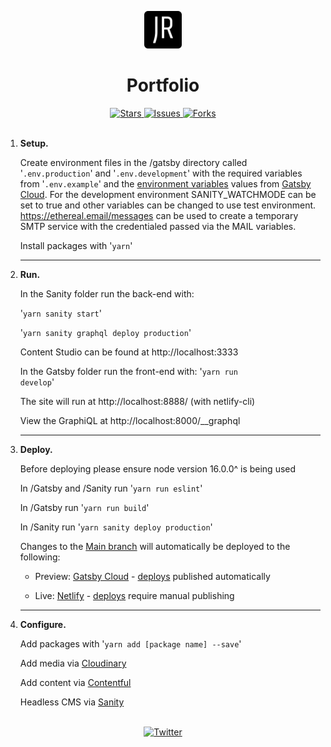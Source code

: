<!--
For better readability, use markdown preview.
VS Code:  ctrl-shift-v
Atom:     ctrl-shift-m
-->

<p align="center">
  <a href="https://jasonreidd.netlify.app">
    <img alt="Netlify Site" src="gatsby/src/images/icon.png" width="60" />
  </a>
</p>
<h1 align="center">
  Portfolio
</h1>
<div align="center">
  <a href="https://github.com/JasonReidd/Portfolio/stargazers">
    <img src="https://img.shields.io/github/stars/JasonReidd/Portfolio" alt="Stars">
  </a>
  <a href="https://github.com/JasonReidd/Portfolio/issues">
    <img src="https://img.shields.io/github/issues/JasonReidd/Portfolio" alt="Issues">
  </a>
  <a href="https://github.com/JasonReidd/Portfolio/network/members">
    <img src="https://img.shields.io/github/forks/JasonReidd/Portfolio" alt="Forks">
  </a>
  </div>
<br>

1. **Setup.**

   Create environment files in the /gatsby directory called
   '<code>.env.production</code>' and '<code>.env.development</code>'
   with the required variables from
   '<code>.env.example</code>' and the [environment variables](https://www.gatsbyjs.com/dashboard/f823cde4-1e85-4ece-87b4-ad2a6f0a2225/sites/df7b65ef-b4c5-4b57-9bda-58b55c54665d/settings/general#env-vars) values from [Gatsby Cloud](https://www.gatsbyjs.com/dashboard/f823cde4-1e85-4ece-87b4-ad2a6f0a2225/sites/df7b65ef-b4c5-4b57-9bda-58b55c54665d).
   For the development environment SANITY_WATCHMODE can be set to true and other variables can be changed to use test environment. https://ethereal.email/messages can be used to create a temporary SMTP service with the credentialed passed via the MAIL variables.

   Install packages with
   '<code>yarn</code>'
   <hr/>

2. **Run.**

   In the Sanity folder run the back-end with:

   '<code>yarn sanity start</code>'

   '<code>yarn sanity graphql deploy production</code>'

   Content Studio can be found at http://localhost:3333

   In the Gatsby folder run the front-end with:
   '<code>yarn run develop</code>'

   The site will run at http://localhost:8888/ (with netlify-cli)

   View the GraphiQL at http://localhost:8000/__graphql
   <hr/>

3. **Deploy.**

   Before deploying please ensure node version 16.0.0^ is being used

   In /Gatsby and /Sanity run '<code>yarn run eslint</code>'

   In /Gatsby run '<code>yarn run build</code>'

   In /Sanity run '<code>yarn sanity deploy production</code>'

   Changes to the [Main branch](https://github.com/JasonReidd/Portfolio/tree/main) will automatically be deployed to the following:

   - Preview: [Gatsby Cloud](https://jasonreidd.gtsb.io/) - [deploys](https://www.gatsbyjs.com/dashboard/f823cde4-1e85-4ece-87b4-ad2a6f0a2225/sites/df7b65ef-b4c5-4b57-9bda-58b55c54665d/deploys) published automatically

   - Live: [Netlify](https://jasonreidd.netlify.app/) - [deploys](https://app.netlify.com/sites/jasonreidd/deploys) require manual publishing
   <hr/>

4. **Configure.**

   Add packages with '<code>yarn add [package name] --save</code>'

   Add media via [Cloudinary](https://cloudinary.com/console/c-5efd2802d1af5a180a41cae9a4a86a/media_library/folders/391c080a206c2cca6c6dd6aaea482748)

   Add content via [Contentful](https://app.contentful.com/spaces/0dlrb1xtuolg/entries)

   Headless CMS via [Sanity](https://www.sanity.io/manage/personal/project/a3mxaqcs)

<br/>

<div align="center">
  <a href="https://twitter.com/intent/tweet?text=Wow:&url=https%3A%2F%2Fgithub.com%2FJasonReidd%2FPortfolio">
    <img src="https://img.shields.io/twitter/url?label=Share%20via%20Twitter&logoColor=black&url=https%3A%2F%2Fgithub.com%2FJasonReidd%2FPortfolio" alt="Twitter">
  </a>
</div>
